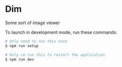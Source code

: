 # Dim
Some sort of image viewer


To launch in development mode, run these commands:

```bash
# Only need to run this once.
$ npm run setup

# Only re-run this to restart the application.
$ npm run dev
```
